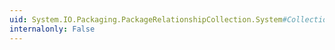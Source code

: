 ```yaml
---
uid: System.IO.Packaging.PackageRelationshipCollection.System#Collections#IEnumerable#GetEnumerator
internalonly: False
---
```

